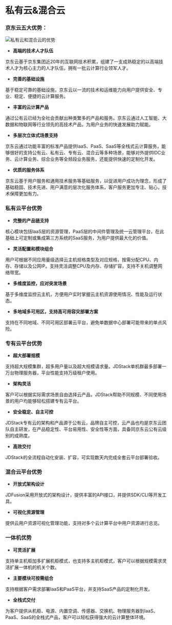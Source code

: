 # 私有云&混合云

### 京东云五大优势：





![私有云和混合云的优势](D:\fengdanyang\Desktop\whitepaper\私有和混合.png)





- **高端的技术人才队伍**

京东云基于京东集团近20年的互联网技术积累，组建了一支成熟稳定的以高端技术人才为核心主力的人才队伍，拥有一批云计算行业领军人才。

- **完善的基础设施**

基于稳定可靠的基础设施，京东云以一流的技术和运维能力向用户提供安全、专业、稳定、便捷的云计算服务。

- **丰富的云计算产品**

通过公有云已经为全社会贡献出种类繁多的产品和服务。京东云通过人工智能、大数据和物联网等行业领先的高技术产品，为用户业务的快速发展助力赋能。

- **多层次立体式场景支持**

京东云通过功能丰富的标准产品提供IaaS、PaaS、SaaS等全栈式云计算服务，能够很好的支持公有云、私有云、专有云、混合云等多种场景，能够对外提供IDC业务、云计算业务、综合业务等全频段业务服务，还能提供快速的定制化开发。

- **优质的服务体系**

京东云基于用户服务和通用技术服务等基础服务，以促进用户成功为理念，形成了基础稳固、技术先进、用户满意的层次化服务体系，客户服务更加专注、贴心，技术保障更加有力。

###  私有云平台优势

- **完整的产品链支持**

核心模块包括IaaS层的资源管理，PaaS层的中间件管理及统一云管理平台，在此基础上可定制或集成第三方系统的SaaS服务，为用户提供最大化的价值。

- **灵活配置和模块组合**

用户可根据不同应用量级选择云主机规格类型及对应规格，按需分配CPU、内存、存储以及公网IP。支持灵活调整CPU及内存、存储扩容，支持不关机调整网络带宽。

- **多维度监控，应对突发场景**

基于多维度监控云主机，方便用户实时掌握云主机资源使用情况、性能及运行状态。

- **多地域多可用区，支持高可用容灾部署方案**

支持在不同地域、不同可用区部署云平台，避免单数据中心部署可能带来的单点风险。

###  专有云平台优势

- **超大部署规模**

支持超大规模集群，超多用户量以及超大规模请求量。JDStack单机群最多部署一万台物理服务器，平台性能支持万级租户使用。

- **架构灵活**

客户可以根据实际需求场景自由选择云产品，JDStack帮助不同规模、不同使用场景的用户均能够轻松搭建专有云平台。

- **安全稳定、自主可控**

JDStack专有云的架构和产品源于公有云，品牌自主可控，云产品也均是京东云团队自主研发，在产品稳定性、平台易用性、安全性等方面，具备同京东云公有云级别的成熟度。

- **高效交付**

JDStack的全流程自动化安装、扩容，可实现数天内完成全套云平台部署验收。

###  混合云平台优势

- **开放式架构设计**

JDFusion采用开放式的架构设计，提供丰富的API接口，并提供SDK/CLI等开发工具。

- **可视化资源管理**

提供云用户资源可视化管理功能，支持对多个云计算平台中用户资源进行总览。

### 一体机优势

- **可灵活扩展**

支持单主机柜加多扩展机柜模式，也支持多主机柜模式，客户可以根据规模需求灵活扩展一体机的机关个数。

- **主要模块可按需组合**

支持根据客户需求部署IaaS和PaaS平台，并支持SaaS产品的定制化开发。

- **全栈式交付**

为客户提供从机柜、电源、内置空调、传感器、交换机、物理服务器到IaaS、PaaS、SaaS的全栈式产品，客户可以轻松获得强大的云计算整体环境。
